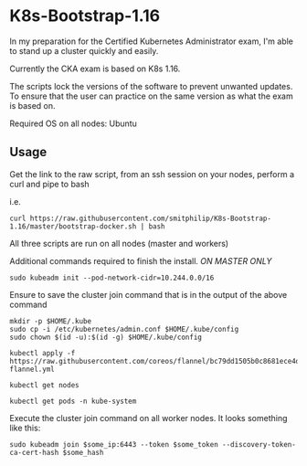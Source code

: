# K8s-Bootstrap-1.16
In my preparation for the Certified Kubernetes Administrator exam, I'm able to stand up a cluster quickly and easily.

Currently the CKA exam is based on K8s 1.16. 

The scripts lock the versions of the software to prevent unwanted updates. To ensure that the user can practice on the same version as what the exam is based on.

Required OS on all nodes: Ubuntu

## Usage
Get the link to the raw script, from an ssh session on your nodes, perform a curl and pipe to bash

i.e. 
```
curl https://raw.githubusercontent.com/smitphilip/K8s-Bootstrap-1.16/master/bootstrap-docker.sh | bash
```
All three scripts are run on all nodes (master and workers)

Additional commands required to finish the install. *ON MASTER ONLY*

`sudo kubeadm init --pod-network-cidr=10.244.0.0/16`

Ensure to save the cluster join command that is in the output of the above command 
```
mkdir -p $HOME/.kube
sudo cp -i /etc/kubernetes/admin.conf $HOME/.kube/config
sudo chown $(id -u):$(id -g) $HOME/.kube/config

kubectl apply -f https://raw.githubusercontent.com/coreos/flannel/bc79dd1505b0c8681ece4de4c0d86c5cd2643275/Documentation/kube-flannel.yml

kubectl get nodes

kubectl get pods -n kube-system
```
Execute the cluster join command on all worker nodes. It looks something like this:

`sudo kubeadm join $some_ip:6443 --token $some_token --discovery-token-ca-cert-hash $some_hash`
